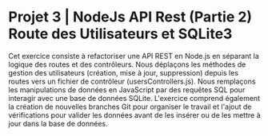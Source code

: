 # Projet 3 | NodeJs API Rest (Partie 2) Route des Utilisateurs et SQLite3
Cet exercice consiste à refactoriser une API REST en Node.js en séparant la logique des routes et des contrôleurs. Nous déplaçons les méthodes de gestion des utilisateurs (création, mise à jour, suppression) depuis les routes vers un fichier de contrôleur (usersControllers.js). Nous remplaçons les manipulations de données en JavaScript par des requêtes SQL pour interagir avec une base de données SQLite. L'exercice comprend également la création de nouvelles branches Git pour organiser le travail et l'ajout de vérifications pour valider les données avant de les insérer ou de les mettre à jour dans la base de données.


